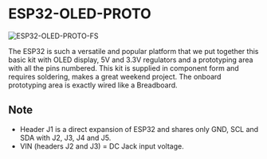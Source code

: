 # ESP32-OLED-PROTO

![ESP32-OLED-PROTO-FS](https://user-images.githubusercontent.com/4562957/145796951-eb3f6f5a-ad4a-4f29-889f-9450dce908c2.jpg)


The ESP32 is such a versatile and popular platform that we put together this basic kit with OLED display, 5V and 3.3V regulators and a prototyping area with all the pins numbered. This kit is supplied in component form and requires soldering, makes a great weekend project. The onboard prototyping area is exactly wired like a Breadboard. 

<h2/>Note</h2>
<ul/>
<li/>Header J1 is a direct expansion of ESP32 and shares only GND, SCL and SDA with J2, J3, J4 and J5.</li>
<li/>VIN (headers J2 and J3) = DC Jack input voltage.</li>
